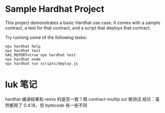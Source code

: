 # Sample Hardhat Project

This project demonstrates a basic Hardhat use case. It comes with a sample contract, a test for that contract, and a script that deploys that contract.

Try running some of the following tasks:

```shell
npx hardhat help
npx hardhat test
GAS_REPORT=true npx hardhat test
npx hardhat node
npx hardhat run scripts/deploy.js
```

# luk 笔记

hardhat 编译结果和 remix 的是否一致？用 contract-multip.sol 做测试
结论：虽然都用了 0.4.18，但 bytecode 有一些不同
